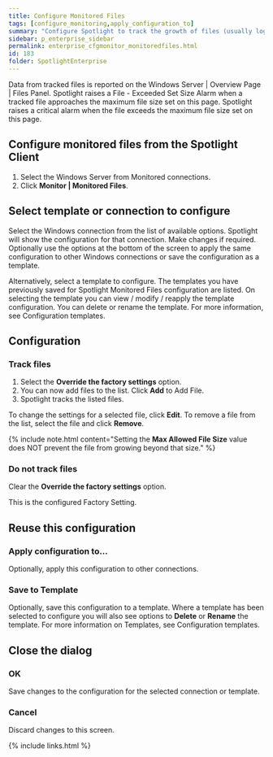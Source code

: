 ```yaml
---
title: Configure Monitored Files
tags: [configure_monitoring,apply_configuration_to]
summary: "Configure Spotlight to track the growth of files (usually log files) on monitored Windows Server."
sidebar: p_enterprise_sidebar
permalink: enterprise_cfgmonitor_monitoredfiles.html
id: 183
folder: SpotlightEnterprise
---
```



Data from tracked files is reported on the Windows Server \| Overview Page \| Files Panel. Spotlight raises a File - Exceeded Set Size Alarm when a tracked file approaches the maximum file size set on this page. Spotlight raises a critical alarm when the file exceeds the maximum file size set on this page.



## Configure monitored files from the Spotlight Client

1. Select the Windows Server from Monitored connections.
2. Click **Monitor \| Monitored Files**.



## Select template or connection to configure

Select the Windows connection from the list of available options. Spotlight will show the configuration for that connection. Make changes if required. Optionally use the options at the bottom of the screen to apply the same configuration to other Windows connections or save the configuration as a template.

Alternatively, select a template to configure. The templates you have previously saved for Spotlight Monitored Files configuration are listed. On selecting the template you can view / modify / reapply the template configuration. You can delete or rename the template. For more information, see Configuration templates.

## Configuration

### Track files

1. Select the **Override the factory settings** option.
2. You can now add files to the list. Click **Add** to Add File.
3. Spotlight tracks the listed files.

To change the settings for a selected file, click **Edit**. To remove a file from the list, select the file and click **Remove**.

{% include note.html content="Setting the **Max Allowed File Size** value does NOT prevent the file from growing beyond that size." %}


### Do not track files

Clear the **Override the factory settings** option.

This is the configured Factory Setting.


## Reuse this configuration

### Apply configuration to…  

Optionally, apply this configuration to other connections.

### Save to Template  

Optionally, save this configuration to a template. Where a template has been selected to configure you will also see options to **Delete** or **Rename** the template. For more information on Templates, see Configuration templates.


## Close the dialog

### OK

Save changes to the configuration for the selected connection or template.

### Cancel

Discard changes to this screen.


{% include links.html %}
